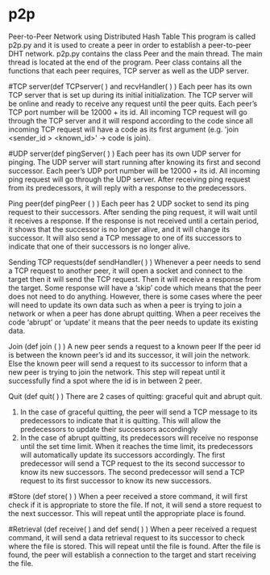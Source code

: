 # p2p
Peer-to-Peer Network using Distributed Hash Table
This program is called p2p.py and it is used to create a peer in order to establish a peer-to-peer 
DHT network.
p2p.py contains the class Peer and the main thread. The main thread is located at the end of 
the program. Peer class contains all the functions that each peer requires, TCP server as well as 
the UDP server.

#TCP server(def TCPserver( ) and recvHandler( ) )
Each peer has its own TCP server that is set up during its initial initialization. The TCP server will 
be online and ready to receive any request until the peer quits. Each peer’s TCP port number 
will be 12000 + its id.
All incoming TCP request will go through the TCP server and it will respond according to the 
code since all incoming TCP request will have a code as its first argument (e.g. 'join <sender_id > 
<known_id>' -> code is join).

#UDP server(def pingServer( ) )
Each peer has its own UDP server for pinging. The UDP server will start running after knowing 
its first and second successor. Each peer’s UDP port number will be 12000 + its id.
All incoming ping request will go through the UDP server. After receiving ping request from its 
predecessors, it will reply with a response to the predecessors.

Ping peer(def pingPeer ( ) )
Each peer has 2 UDP socket to send its ping request to their successors. After sending the ping 
request, it will wait until it receives a response. 
If the response is not received until a certain period, it shows that the successor is no longer 
alive, and it will change its successor. It will also send a TCP message to one of its successors to 
indicate that one of their successors is no longer alive.

Sending TCP requests(def sendHandler( ) )
Whenever a peer needs to send a TCP request to another peer, it will open a socket and 
connect to the target then it will send the TCP request. Then it will receive a response from the 
target. 
Some response will have a ‘skip’ code which means that the peer does not need to do anything. 
However, there is some cases where the peer will need to update its own data such as when a 
peer is trying to join a network or when a peer has done abrupt quitting. When a peer receives 
the code ‘abrupt’ or ‘update’ it means that the peer needs to update its existing data.

Join (def join ( ) )
A new peer sends a request to a known peer
If the peer id is between the known peer’s id and its successor, it will join the network. Else the 
known peer will send a request to its successor to inform that a new peer is trying to join the 
network. This step will repeat until it successfully find a spot where the id is in between 2 peer.

Quit (def quit( ) )
There are 2 cases of quitting: graceful quit and abrupt quit.
1. In the case of graceful quitting, the peer will send a TCP message to its predecessors to 
indicate that it is quitting. This will allow the predecessors to update their successors 
accordingly
2. In the case of abrupt quitting, its predecessors will receive no response until the set 
time limit. When it reaches the time limit, its predecessors will automatically update its 
successors accordingly.
The first predecessor will send a TCP request to the its second successor to know its new 
successors. The second predecessor will send a TCP request to its first successor to 
know its new successors.

#Store (def store( ) )
When a peer received a store command, it will first check if it is appropriate to store the file. If 
not, it will send a store request to the next successor. This will repeat until the appropriate 
place is found.

#Retrieval (def receive( ) and def send( ) )
When a peer received a request command, it will send a data retrieval request to its successor 
to check where the file is stored. This will repeat until the file is found. After the file is found, 
the peer will establish a connection to the target and start receiving the file.
